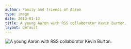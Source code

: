 ```yaml
---
author: Family and friends of Aaron
type: image
date: 2013-01-13
title: A young Aaron with RSS collaborator Kevin Burton.
layout: default
---
```

![A young Aaron with RSS collaborator Kevin Burton.](http://25.media.tumblr.com/4529b79d20fc1e5b0628c17d692d9542/tumblr_mgjkr05wDg1s3npego1_1280.jpg)

